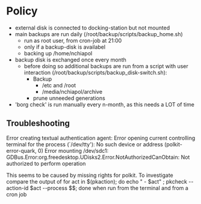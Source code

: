 Policy
======
  * external disk is connected to docking-station but not mounted
  * main backups are run daily
    (/root/backup/scripts/backup_home.sh)
    - run as root user, from cron-job at 21:00
    - only if a backup-disk is availabel
    - backing up /home/nchiapol
  * backup disk is exchanged once every month
    - before doing so additional backups are run from a script with user
      interaction (/root/backup/scripts/backup_disk-switch.sh):
      - Backup
        - /etc and /root
        - /media/nchiapol/archive
      - prune unneeded generations
  * 'borg check' is run manually every n-month, as this needs a LOT of time


Troubleshooting
---------------

  Error creating textual authentication agent: Error opening current controlling terminal for the process (`/dev/tty'): No such device or address (polkit-error-quark, 0)
  Error mounting /dev/sdc1: GDBus.Error:org.freedesktop.UDisks2.Error.NotAuthorizedCanObtain: Not authorized to perform operation

This seems to be caused by missing rights for polkit. To investigate compare the output of
  for act in $(pkaction); do echo "  - $act" ; pkcheck --action-id $act --process $$; done
when run from the terminal and from a cron job
